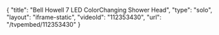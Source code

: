 {
    "title": "Bell   Howell 7 LED ColorChanging Shower Head",
    "type": "solo",
    "layout": "iframe-static",
    "videoId": "112353430",
    "url": "\/tvpembed\/112353430"
}